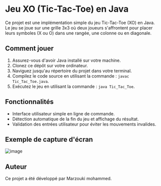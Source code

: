   # Jeu XO (Tic-Tac-Toe) en Java

Ce projet est une implémentation simple du jeu Tic-Tac-Toe (XO) en Java. Le jeu se joue sur une grille 3x3 où deux joueurs s'affrontent pour placer leurs symboles (X ou O) dans une rangée, une colonne ou en diagonale.

## Comment jouer

1. Assurez-vous d'avoir Java installé sur votre machine.
2. Clonez ce dépôt sur votre ordinateur.
3. Naviguez jusqu'au répertoire du projet dans votre terminal.
4. Compilez le code source en utilisant la commande : `javac Tic_Tac_Toe.java`.
5. Exécutez le jeu en utilisant la commande : `java Tic_Tac_Toe`.
        
## Fonctionnalités

- Interface utilisateur simple en ligne de commande.
- Détection automatique de la fin du jeu et affichage du résultat.
- Validation des entrées utilisateur pour éviter les mouvements invalides.

## Exemple de capture d'écran

![image](https://github.com/marzouki-mohammed/JEUX-XO/assets/168875780/a474860f-89ac-40a9-904b-e552dee5de7b)


## Auteur

Ce projet a été développé par Marzouki mohammed.
